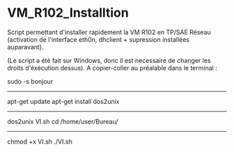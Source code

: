 # VM_R102_Installtion
Script permettant d'installer rapidement la VM R102 en TP/SAE Réseau (activation de l'interface eth0n, dhclient + supression installées auparavant). 

(Le script a été fait sur Windows, donc il est necessaire de changer les droits d'éxécution dessus). A copier-coller au préalable dans le terminal :  

sudo -s 
bonjour

----------------------------------------------

apt-get update
apt-get install dos2unix

----------------------------------------------

dos2unix VI.sh
cd /home/user/Bureau/

----------------------------------------------

chmod +x VI.sh 
./VI.sh


